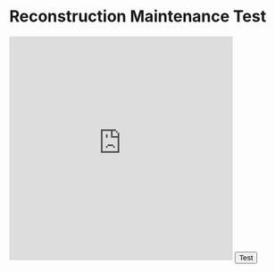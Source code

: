 # Reconstruction Maintenance Test

<script type="text/javascript">
function test()
{
	document.getElementById('txt').src = "https://cubing.github.io/AnimCubeJS/cube3.html?facelets=lllllllllwwwwwwwwwl11l11l11l00l00l00lll333333l22l22l22&initrevmove=RU'U'R'URU'U'R'Uy'R'U'Ry&move=RU'U'R'URU'U'R'Uy'R'U'R&repeat=0&edit=0&movetext=1&metric=2&fonttype=0&snap=1&buttonheight=20&yz=1";
}
</script>


<iframe id="view" src="https://cubing.github.io/AnimCubeJS/cube3.html?repeat=0&edit=0&movetext=1&metric=2&fonttype=0&snap=1&buttonheight=30&yz=1" frameborder="0" width="400" height="400"></iframe>

<input type = "button" value = "Test" onclick="test()"/>
